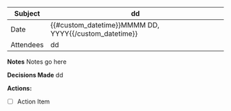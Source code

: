 |Subject|dd|
|--|--|
|Date|{{#custom_datetime}}MMMM DD, YYYY{{/custom_datetime}}|
|Attendees|dd|

**Notes**
Notes go here
  
**Decisions Made**
dd
  
**Actions:**
- [ ] Action Item